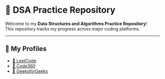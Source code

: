 # 🧠 DSA Practice Repository

Welcome to my **Data Structures and Algorithms Practice Repository**!  
This repository tracks my progress across major coding platforms.

---

## 🔗 My Profiles

- [🔗 LeetCode](https://leetcode.com/u/Soumyo_o/)  
- [🔗 Code360](https://www.naukri.com/code360/profile/Soumyoo)  
- [🔗 GeeksforGeeks](https://www.geeksforgeeks.org/user/soumyojitce8u3/)
